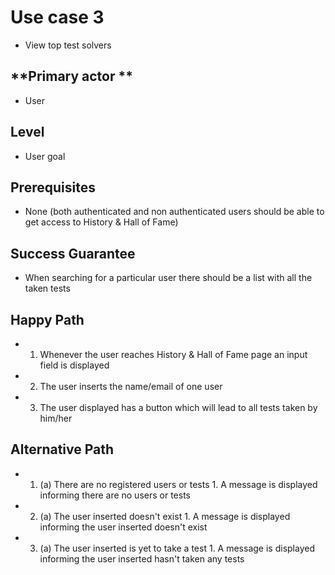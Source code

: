 # Use case 3 

* View top test solvers

## **Primary actor **

* User

## **Level**

* User goal

## **Prerequisites**
* None (both authenticated and non authenticated users should be able to get access to History & Hall of Fame)

## **Success Guarantee**
* When searching for a particular user there should be a list with all the taken tests

## **Happy Path**
*   1. Whenever the user reaches History & Hall of Fame page an input field is displayed
*   2. The user inserts the name/email of one user 
*   3. The user displayed has a button which will lead to all tests taken by him/her

## Alternative Path

* 1.    (a) There are no registered users or tests
            1. A message is displayed informing there are no users or tests
            
* 2.    (a) The user inserted doesn't exist
            1. A message is displayed informing the user inserted doesn't exist 
            
* 3.    (a) The user inserted is yet to take a test
            1. A message is displayed informing the user inserted hasn't taken any tests
